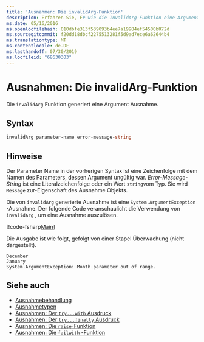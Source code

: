```yaml
---
title: 'Ausnahmen: Die invalidArg-Funktion'
description: Erfahren Sie, F# wie die InvalidArg-Funktion eine Argument Ausnahme generiert.
ms.date: 05/16/2016
ms.openlocfilehash: 010dbfe313f539093b4ee7a19984ef54500b072d
ms.sourcegitcommit: f20dd18dbcf2275513281f5d9ad7ece6a62644b4
ms.translationtype: MT
ms.contentlocale: de-DE
ms.lasthandoff: 07/30/2019
ms.locfileid: "68630303"
---
```

# <a name="exceptions-the-invalidarg-function"></a>Ausnahmen: Die invalidArg-Funktion

Die `invalidArg` Funktion generiert eine Argument Ausnahme.

## <a name="syntax"></a>Syntax

```fsharp
invalidArg parameter-name error-message-string
```

## <a name="remarks"></a>Hinweise

Der Parameter Name in der vorherigen Syntax ist eine Zeichenfolge mit dem Namen des Parameters, dessen Argument ungültig war. *Error-Message-String* ist eine Literalzeichenfolge oder ein Wert `string`vom Typ. Sie wird `Message` zur-Eigenschaft des Ausnahme Objekts.

Die von `invalidArg` generierte Ausnahme ist eine `System.ArgumentException` -Ausnahme. Der folgende Code veranschaulicht die Verwendung von `invalidArg` , um eine Ausnahme auszulösen.

[!code-fsharp[Main](~/samples/snippets/fsharp/lang-ref-2/snippet6101.fs)]

Die Ausgabe ist wie folgt, gefolgt von einer Stapel Überwachung (nicht dargestellt).

```
December
January
System.ArgumentException: Month parameter out of range.
```

## <a name="see-also"></a>Siehe auch

- [Ausnahmebehandlung](index.md)
- [Ausnahmetypen](exception-types.md)
- [Ausnahmen: Der `try...with` Ausdruck](the-try-with-expression.md)
- [Ausnahmen: Der `try...finally` Ausdruck](the-try-finally-expression.md)
- [Ausnahmen: Die `raise`-Funktion](the-raise-function.md)
- [Ausnahmen: Die `failwith` -Funktion](the-failwith-function.md)
